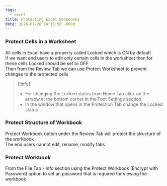 ```yaml
---
tags:
  - excel
title: Protecting Excel Workbooks
date: 2024-01-28 14:15:56 -0600
---
```


### Protect Cells in a Worksheet

All cells in Excel have a property called Locked which is ON by default  
If we want end users to edit only certain cells in the worksheet then for these cells Locked should be set to OFF  
Then from the Review Tab we can use Protect Worksheet to prevent changes to the protected cells

 > [!info]
 > * For changing the Locked status from Home Tab click on the arraow at the bottom corner in the Font Settings section
 > * In the window that opens in the Protection Tab change the Locked status

### Protect Structure of Workbook

Protect Workbook option under the Review Tab will protect the structure of the workbook  
The end users cannot edit, rename, modify tabs

### Protect Workbook

From the File Tab - Info section using the Protect Workbook (Encrypt with Password) option to set an password that is required for viewing the workbook
